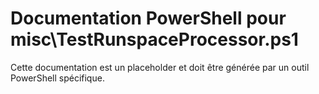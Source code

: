 # Documentation PowerShell pour misc\TestRunspaceProcessor.ps1

Cette documentation est un placeholder et doit être générée par un outil PowerShell spécifique.
